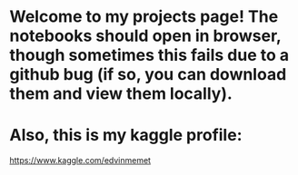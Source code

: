 # Welcome to my projects page! The notebooks should open in browser, though sometimes this fails due to a github bug (if so, you can download them and view them locally). 

# Also, this is my kaggle profile: 
https://www.kaggle.com/edvinmemet
